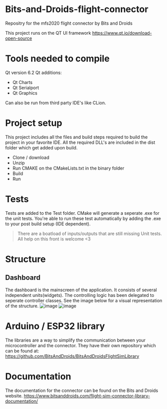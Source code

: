 # Bits-and-Droids-flight-connector
Repositry for the mfs2020 flight connector by Bits and Droids

This project runs on the QT UI framework https://www.qt.io/download-open-source

# Tools needed to compile
Qt version 6.2
Qt additions:
  - Qt Charts
  - Qt Serialport
  - Qt Graphics

Can also be run from third party IDE's like CLion.

# Project setup
This project includes all the files and build steps required to build the project in your favorite IDE.
All the required DLL's are included in the dist folder which get added upon build.

- Clone / download
- Unzip
- Run CMAKE on the CMakeLists.txt in the binary folder
- Build
- Run

# Tests
Tests are added to the Test folder. CMake will generate a seperate .exe for the unit tests. You're able to run these test automatically by adding the .exe to your post build setup (IDE dependent).

> There are a boatload of inputs/outputs that are still missing Unit tests. All help on this front is welcome <3

# Structure
## Dashboard
The dashboard is the mainscreen of the application. It consists of several independent units(widgets). The controlling logic has been delegated to seperate controller classes. See the image below for a visual representation of the structure.
![image](https://user-images.githubusercontent.com/77780263/194305249-a81d2d6e-61d3-48c5-9c45-b503e07b11fe.png)
![image](https://user-images.githubusercontent.com/77780263/194308800-1cee25e7-a99e-46d6-a621-9a6067043580.png)




# Arduino / ESP32 library
The libraries are a way to simplify the communication between your microcontroller and the connector. They have their own repository which can be found at:
https://github.com/BitsAndDroids/BitsAndDroidsFlightSimLibrary

# Documentation
The documentation for the connector can be found on the Bits and Droids website.
https://www.bitsanddroids.com/flight-sim-connector-library-documentation/


